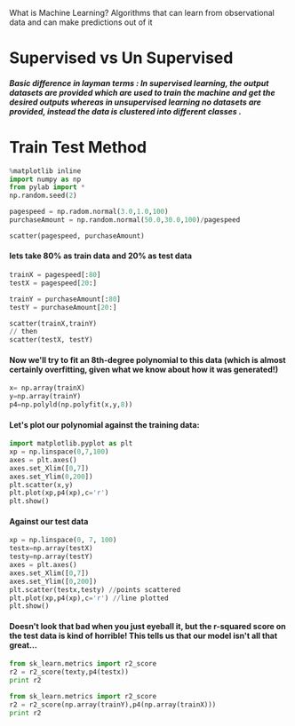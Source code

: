 What is Machine Learning?
Algorithms that can learn from observational data and can make predictions out of it

# Supervised vs Un Supervised
##### Basic difference in layman terms : In supervised learning, the output datasets are provided which are used to train the machine and get the desired outputs whereas in unsupervised learning no datasets are provided, instead the data is clustered into different classes .

# Train Test Method
``` python
%matplotlib inline
import numpy as np
from pylab import *
np.random.seed(2)

pagespeed = np.radom.normal(3.0,1.0,100)
purchaseAmount = np.random.normal(50.0,30.0,100)/pagespeed

scatter(pagespeed, purchaseAmount)
```
#### lets take 80% as train data and 20% as test data
``` python
trainX = pagespeed[:80]
testX = pagespeed[20:]

trainY = purchaseAmount[:80]
testY = purchaseAmount[20:]

scatter(trainX,trainY)
// then
scatter(testX, testY)
```

#### Now we'll try to fit an 8th-degree polynomial to this data (which is almost certainly overfitting, given what we know about how it was generated!)
``` python
x= np.array(trainX)
y=np.array(trainY)
p4=np.polyld(np.polyfit(x,y,8))
```

#### Let's plot our polynomial against the training data:
``` python
import matplotlib.pyplot as plt
xp = np.linspace(0,7,100)
axes = plt.axes()
axes.set_Xlim([0,7])
axes.set_Ylim(0,200])
plt.scatter(x,y)
plt.plot(xp,p4(xp),c='r')
plt.show()
```
#### Against our test data
``` python
xp = np.linspace(0, 7, 100)
testx=np.array(testX)
testy=np.array(testY)
axes = plt.axes()
axes.set_Xlim([0,7])
axes.set_Ylim([0,200])
plt.scatter(testx,testy) //points scattered
plt.plot(xp,p4(xp),c='r') //line plotted
plt.show()

```
#### Doesn't look that bad when you just eyeball it, but the r-squared score on the test data is kind of horrible! This tells us that our model isn't all that great...
``` python
from sk_learn.metrics import r2_score
r2 = r2_score(texty,p4(testx))
print r2
```

```python
from sk_learn.metrics import r2_score
r2 = r2_score(np.array(trainY),p4(np.array(trainX)))
print r2
```

